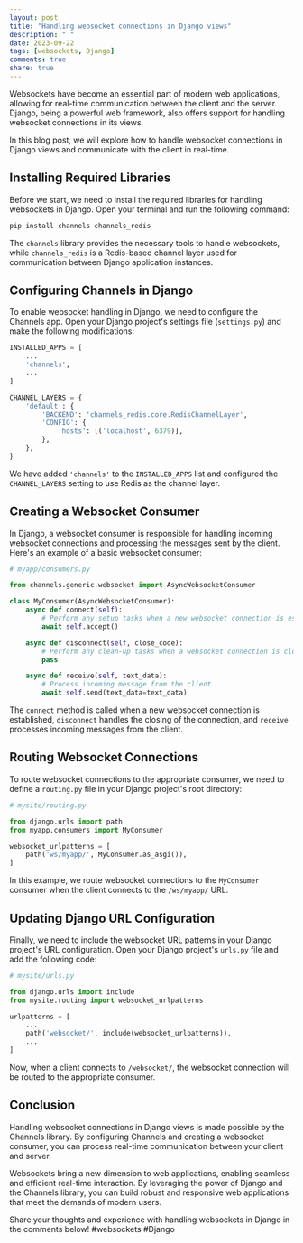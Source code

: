 ```yaml
---
layout: post
title: "Handling websocket connections in Django views"
description: " "
date: 2023-09-22
tags: [websockets, Django]
comments: true
share: true
---
```


Websockets have become an essential part of modern web applications, allowing for real-time communication between the client and the server. Django, being a powerful web framework, also offers support for handling websocket connections in its views.

In this blog post, we will explore how to handle websocket connections in Django views and communicate with the client in real-time.

## Installing Required Libraries

Before we start, we need to install the required libraries for handling websockets in Django. Open your terminal and run the following command:

```bash
pip install channels channels_redis
```

The `channels` library provides the necessary tools to handle websockets, while `channels_redis` is a Redis-based channel layer used for communication between Django application instances.

## Configuring Channels in Django

To enable websocket handling in Django, we need to configure the Channels app. Open your Django project's settings file (`settings.py`) and make the following modifications:

```python
INSTALLED_APPS = [
    ...
    'channels',
    ...
]

CHANNEL_LAYERS = {
    'default': {
        'BACKEND': 'channels_redis.core.RedisChannelLayer',
        'CONFIG': {
            'hosts': [('localhost', 6379)],
        },
    },
}
```

We have added `'channels'` to the `INSTALLED_APPS` list and configured the `CHANNEL_LAYERS` setting to use Redis as the channel layer.

## Creating a Websocket Consumer

In Django, a websocket consumer is responsible for handling incoming websocket connections and processing the messages sent by the client. Here's an example of a basic websocket consumer:

```python
# myapp/consumers.py

from channels.generic.websocket import AsyncWebsocketConsumer

class MyConsumer(AsyncWebsocketConsumer):
    async def connect(self):
        # Perform any setup tasks when a new websocket connection is established
        await self.accept()

    async def disconnect(self, close_code):
        # Perform any clean-up tasks when a websocket connection is closed
        pass

    async def receive(self, text_data):
        # Process incoming message from the client
        await self.send(text_data=text_data)
```

The `connect` method is called when a new websocket connection is established, `disconnect` handles the closing of the connection, and `receive` processes incoming messages from the client.

## Routing Websocket Connections

To route websocket connections to the appropriate consumer, we need to define a `routing.py` file in your Django project's root directory:

```python
# mysite/routing.py

from django.urls import path
from myapp.consumers import MyConsumer

websocket_urlpatterns = [
    path('ws/myapp/', MyConsumer.as_asgi()),
]
```

In this example, we route websocket connections to the `MyConsumer` consumer when the client connects to the `/ws/myapp/` URL.

## Updating Django URL Configuration

Finally, we need to include the websocket URL patterns in your Django project's URL configuration. Open your Django project's `urls.py` file and add the following code:

```python
# mysite/urls.py

from django.urls import include
from mysite.routing import websocket_urlpatterns

urlpatterns = [
    ...
    path('websocket/', include(websocket_urlpatterns)),
    ...
]
```

Now, when a client connects to `/websocket/`, the websocket connection will be routed to the appropriate consumer.

## Conclusion

Handling websocket connections in Django views is made possible by the Channels library. By configuring Channels and creating a websocket consumer, you can process real-time communication between your client and server.

Websockets bring a new dimension to web applications, enabling seamless and efficient real-time interaction. By leveraging the power of Django and the Channels library, you can build robust and responsive web applications that meet the demands of modern users.

Share your thoughts and experience with handling websockets in Django in the comments below! #websockets #Django
